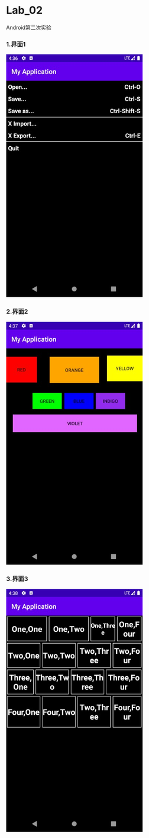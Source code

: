 # Lab_02
Android第二次实验
### 1.界面1
![avatar](https://github.com/Github1103/Lab_02/blob/master/app/src/main/res/labImage/layout1.jpg)
### 2.界面2
![avatar](https://github.com/Github1103/Lab_02/blob/master/app/src/main/res/labImage/layout2.jpg)
### 3.界面3
![avatar](https://github.com/Github1103/Lab_02/blob/master/app/src/main/res/labImage/layout3.jpg)

